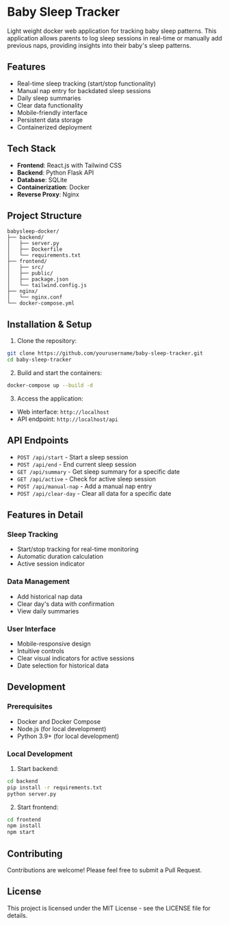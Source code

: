 # Baby Sleep Tracker

Light weight docker web application for tracking baby sleep patterns. This application allows parents to log sleep sessions in real-time or manually add previous naps, providing insights into their baby's sleep patterns.

## Features

- Real-time sleep tracking (start/stop functionality)
- Manual nap entry for backdated sleep sessions
- Daily sleep summaries
- Clear data functionality
- Mobile-friendly interface
- Persistent data storage
- Containerized deployment

## Tech Stack

- **Frontend**: React.js with Tailwind CSS
- **Backend**: Python Flask API
- **Database**: SQLite
- **Containerization**: Docker
- **Reverse Proxy**: Nginx

## Project Structure

```
babysleep-docker/
├── backend/
│   ├── server.py
│   ├── Dockerfile
│   └── requirements.txt
├── frontend/
│   ├── src/
│   ├── public/
│   ├── package.json
│   └── tailwind.config.js
├── nginx/
│   └── nginx.conf
└── docker-compose.yml
```

## Installation & Setup

1. Clone the repository:
```bash
git clone https://github.com/yourusername/baby-sleep-tracker.git
cd baby-sleep-tracker
```

2. Build and start the containers:
```bash
docker-compose up --build -d
```

3. Access the application:
- Web interface: `http://localhost`
- API endpoint: `http://localhost/api`

## API Endpoints

- `POST /api/start` - Start a sleep session
- `POST /api/end` - End current sleep session
- `GET /api/summary` - Get sleep summary for a specific date
- `GET /api/active` - Check for active sleep session
- `POST /api/manual-nap` - Add a manual nap entry
- `POST /api/clear-day` - Clear all data for a specific date

## Features in Detail

### Sleep Tracking
- Start/stop tracking for real-time monitoring
- Automatic duration calculation
- Active session indicator

### Data Management
- Add historical nap data
- Clear day's data with confirmation
- View daily summaries

### User Interface
- Mobile-responsive design
- Intuitive controls
- Clear visual indicators for active sessions
- Date selection for historical data

## Development

### Prerequisites
- Docker and Docker Compose
- Node.js (for local development)
- Python 3.9+ (for local development)

### Local Development
1. Start backend:
```bash
cd backend
pip install -r requirements.txt
python server.py
```

2. Start frontend:
```bash
cd frontend
npm install
npm start
```

## Contributing

Contributions are welcome! Please feel free to submit a Pull Request.

## License

This project is licensed under the MIT License - see the LICENSE file for details.

